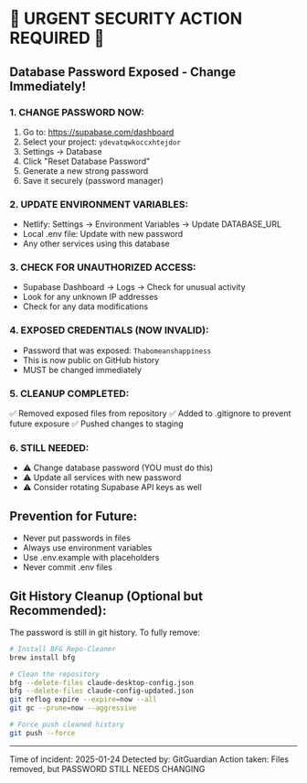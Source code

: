 # 🚨 URGENT SECURITY ACTION REQUIRED 🚨

## Database Password Exposed - Change Immediately!

### 1. CHANGE PASSWORD NOW:
1. Go to: https://supabase.com/dashboard
2. Select your project: `ydevatqwkoccxhtejdor`
3. Settings → Database
4. Click "Reset Database Password"
5. Generate a new strong password
6. Save it securely (password manager)

### 2. UPDATE ENVIRONMENT VARIABLES:
- Netlify: Settings → Environment Variables → Update DATABASE_URL
- Local .env file: Update with new password
- Any other services using this database

### 3. CHECK FOR UNAUTHORIZED ACCESS:
- Supabase Dashboard → Logs → Check for unusual activity
- Look for any unknown IP addresses
- Check for any data modifications

### 4. EXPOSED CREDENTIALS (NOW INVALID):
- Password that was exposed: `Thabomeanshappiness`
- This is now public on GitHub history
- MUST be changed immediately

### 5. CLEANUP COMPLETED:
✅ Removed exposed files from repository
✅ Added to .gitignore to prevent future exposure
✅ Pushed changes to staging

### 6. STILL NEEDED:
- ⚠️ Change database password (YOU must do this)
- ⚠️ Update all services with new password
- ⚠️ Consider rotating Supabase API keys as well

## Prevention for Future:
- Never put passwords in files
- Always use environment variables
- Use .env.example with placeholders
- Never commit .env files

## Git History Cleanup (Optional but Recommended):
The password is still in git history. To fully remove:

```bash
# Install BFG Repo-Cleaner
brew install bfg

# Clean the repository
bfg --delete-files claude-desktop-config.json
bfg --delete-files claude-config-updated.json
git reflog expire --expire=now --all
git gc --prune=now --aggressive

# Force push cleaned history
git push --force
```

---
Time of incident: 2025-01-24
Detected by: GitGuardian
Action taken: Files removed, but PASSWORD STILL NEEDS CHANGING